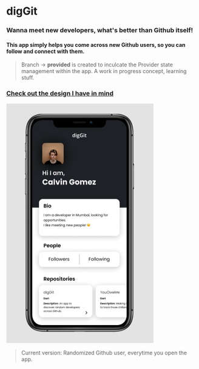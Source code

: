 # digGit
### Wanna meet new developers, what's better than Github itself! 
#### This app simply helps you come across new Github users, so you can follow and connect with them.
> Branch -> **provided** is created to inculcate the Provider state management within the app.
A work in progress concept, learning stuff. <br>
### [Check out the design I have in mind](https://www.figma.com/file/jDTjzSgwW14XQi35mOnLgN/diggit) <br>
![Screenshot](mark2.jpg) <br>
> Current version: Randomized Github user, everytime you open the app.

